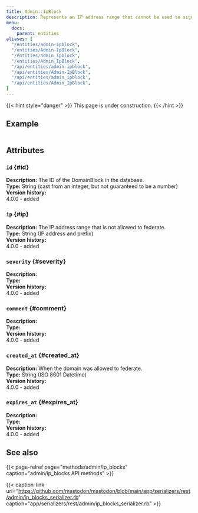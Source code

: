 ```yaml
---
title: Admin::IpBlock
description: Represents an IP address range that cannot be used to sign up.
menu:
  docs:
    parent: entities
aliases: [
  "/entities/admin-ipblock",
  "/entities/Admin-IpBlock",
  "/entities/admin_ipblock",
  "/entities/Admin_IpBlock",
  "/api/entities/admin-ipblock",
  "/api/entities/Admin-IpBlock",
  "/api/entities/admin_ipblock",
  "/api/entities/Admin_IpBlock",
]
---
```


{{< hint style="danger" >}}
This page is under construction.
{{< /hint >}}

## Example

<!-- TODO: sample response -->

```json

```

## Attributes

### `id` {#id}

**Description:** The ID of the DomainBlock in the database.\
**Type:** String (cast from an integer, but not guaranteed to be a number)\
**Version history:**\
4.0.0 - added

### `ip` {#ip}

**Description:** The IP address range that is not allowed to federate.\
**Type:** String (IP address and prefix)\
**Version history:**\
4.0.0 - added

### `severity` {#severity}
<!-- TODO: -->
**Description:** \
**Type:** \
**Version history:**\
4.0.0 - added

### `comment` {#comment}
<!-- TODO: -->
**Description:** \
**Type:** \
**Version history:**\
4.0.0 - added

### `created_at` {#created_at}

**Description:** When the domain was allowed to federate.\
**Type:** String (ISO 8601 Datetime)\
**Version history:**\
4.0.0 - added

### `expires_at` {#expires_at}
<!-- TODO: -->
**Description:** \
**Type:** \
**Version history:**\
4.0.0 - added

## See also

{{< page-relref page="methods/admin/ip_blocks" caption="admin/ip_blocks API methods" >}}

{{< caption-link url="https://github.com/mastodon/mastodon/blob/main/app/serializers/rest/admin/ip_blocks_serializer.rb" caption="app/serializers/rest/admin/ip_blocks_serializer.rb" >}}